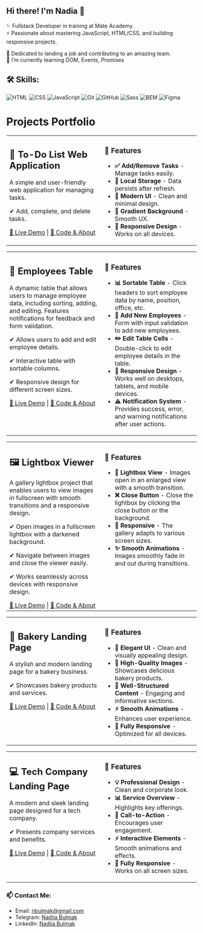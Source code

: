 ## Hi there! I'm Nadia 👋
✨ Fullstack Developer in training at Mate Academy.<br>
⚡ Passionate about mastering JavaScript, HTML/CSS, and building responsive projects.

🤩 Dedicated to landing a job and contributing to an amazing team.<br>
🌱 I’m currently learning DOM, Events, Promises

## 🛠️ Skills:

![HTML](https://img.shields.io/badge/HTML-Flexbox%2C%20Grid-orange?style=for-the-badge&logo=html5&logoColor=white)
![CSS](https://img.shields.io/badge/CSS-Adaptive%20Design%2C%20Animation%2C%20Transformation-blue?style=for-the-badge&logo=css3&logoColor=white)
![JavaScript](https://img.shields.io/badge/JavaScript-ES6%2B%2C%20DOM-yellow?style=for-the-badge&logo=javascript&logoColor=black)
![Git](https://img.shields.io/badge/Git-Version%20Control-red?style=for-the-badge&logo=git&logoColor=white)
![GitHub](https://img.shields.io/badge/GitHub-Repository-black?style=for-the-badge&logo=github&logoColor=white)
![Sass](https://img.shields.io/badge/Sass-CSS%20Preprocessor-pink?style=for-the-badge&logo=sass&logoColor=white)
![BEM](https://img.shields.io/badge/BEM-CSS%20Methodology-green?style=for-the-badge&logo=css3&logoColor=white)
![Figma](https://img.shields.io/badge/Figma-Design%20Tool-blueviolet?style=for-the-badge&logo=figma&logoColor=white)

# Projects Portfolio

<div align="left">
  <table width="80%">
    <tr>
      <td width="40%" valign="top">
        <h2>📌 To-Do List Web Application</h2>
        <p>A simple and user-friendly web application for managing tasks.</p>
        <p>✔ Add, complete, and delete tasks.</p>
        <a href="https://nadiiabulmak.github.io/js_to_do_list_new/" class="project-link">🔗 Live Demo</a> |
        <a href="https://github.com/NadiiaBulmak/js_to_do_list_new" class="project-link">📜 Code & About</a>
      </td>
      <td width="40%" valign="top">
        <h3>🚀 Features</h3>
        <ul>
          <li><strong>✅ Add/Remove Tasks</strong> - Manage tasks easily.</li>
          <li><strong>📝 Local Storage</strong> - Data persists after refresh.</li>
          <li><strong>🎨 Modern UI</strong> - Clean and minimal design.</li>
          <li><strong>🌈 Gradient Background</strong> - Smooth UX.</li>
          <li><strong>📱 Responsive Design</strong> - Works on all devices.</li>
        </ul>
      </td>
    </tr>
  </table>
</div>

<div align="left">
  <table width = "80%">
    <tr>
      <td width="40%" valign="top">
        <h2>👥 Employees Table</h2>
        <p>A dynamic table that allows users to manage employee data, including sorting, adding, and editing. Features notifications for feedback and form validation.</p>
        <p>✔ Allows users to add and edit employee details.</p>
        <p>✔ Interactive table with sortable columns.</p>
        <p>✔ Responsive design for different screen sizes.</p>
        <a href="https://yourgithubpage.com/employees-table" class="project-link">🔗 Live Demo</a> |
        <a href="https://github.com/yourusername/employees-table" class="project-link">📜 Code & About</a>
      </td>
      <td width="40%" valign="top">
        <h3>🚀 Features</h3>
        <ul>
          <li><strong>📊 Sortable Table</strong> - Click headers to sort employee data by name, position, office, etc.</li>
          <li><strong>📝 Add New Employees</strong> - Form with input validation to add new employees.</li>
          <li><strong>✏️ Edit Table Cells</strong> - Double-click to edit employee details in the table.</li>
          <li><strong>📱 Responsive Design</strong> - Works well on desktops, tablets, and mobile devices.</li>
          <li><strong>⚠️ Notification System</strong> - Provides success, error, and warning notifications after user actions.</li>
        </ul>
      </td>
    </tr>
  </table>
</div>

<div align="left">
  <table width="80%">
    <tr>
      <td width="40%" valign="top">
        <h2>🖼️ Lightbox Viewer</h2>
        <p>A gallery lightbox project that enables users to view images in fullscreen with smooth transitions and a responsive design.</p>
        <p>✔ Open images in a fullscreen lightbox with a darkened background.</p>
        <p>✔ Navigate between images and close the viewer easily.</p>
        <p>✔ Works seamlessly across devices with responsive design.</p>
        <a href="https://nadiiabulmak.github.io/js_build_a_lightbox_viewer/" class="project-link">🔗 Live Demo</a> |
        <a href="https://github.com/NadiiaBulmak/js_build_a_lightbox_viewer" class="project-link">📜 Code & About</a>
      </td>
      <td width="40%" valign="top">
        <h3>🚀 Features</h3>
        <ul>
          <li><strong>🔲 Lightbox View</strong> - Images open in an enlarged view with a smooth transition.</li>
          <li><strong>❌ Close Button</strong> - Close the lightbox by clicking the close button or the background.</li>
          <li><strong>📱 Responsive</strong> - The gallery adapts to various screen sizes.</li>
          <li><strong>✨ Smooth Animations</strong> - Images smoothly fade in and out during transitions.</li>
        </ul>
      </td>
    </tr>
  </table>
</div>

<div align="left">
  <table width="80%">
    <tr>
      <td width="40%" valign="top">
        <h2>🍞 Bakery Landing Page</h2>
        <p>A stylish and modern landing page for a bakery business.</p>
        <p>✔ Showcases bakery products and services.</p>
        <a href="https://nadiiabulmak.github.io/Bakery_landing_project/" class="project-link">🔗 Live Demo</a> |
        <a href="https://github.com/NadiiaBulmak/Bakery_landing_project" class="project-link">📜 Code & About</a>
      </td>
      <td width="40%" valign="top">
        <h3>🚀 Features</h3>
        <ul>
          <li><strong>🎨 Elegant UI</strong> - Clean and visually appealing design.</li>
          <li><strong>📸 High-Quality Images</strong> - Showcases delicious bakery products.</li>
          <li><strong>📝 Well-Structured Content</strong> - Engaging and informative sections.</li>
          <li><strong>⚡ Smooth Animations</strong> - Enhances user experience.</li>
          <li><strong>📱 Fully Responsive</strong> - Optimized for all devices.</li>
        </ul>
      </td>
    </tr>
  </table>
</div>

<div align="left">
  <table width="80%">
    <tr>
      <td width="40%" valign="top">
        <h2>💻 Tech Company Landing Page</h2>
        <p>A modern and sleek landing page designed for a tech company.</p>
        <p>✔ Presents company services and benefits.</p>
        <a href="https://nadiiabulmak.github.io/Landing_for_Tech_Company/" class="project-link">🔗 Live Demo</a> |
        <a href="https://github.com/NadiiaBulmak/Landing_for_Tech_Company" class="project-link">📜 Code & About</a>
      </td>
      <td width="40%" valign="top">
        <h3>🚀 Features</h3>
        <ul>
          <li><strong>💡 Professional Design</strong> - Clean and corporate look.</li>
          <li><strong>📊 Service Overview</strong> - Highlights key offerings.</li>
          <li><strong>🎯 Call-to-Action</strong> - Encourages user engagement.</li>
          <li><strong>⚡ Interactive Elements</strong> - Smooth animations and effects.</li>
          <li><strong>📱 Fully Responsive</strong> - Works on all screen sizes.</li>
        </ul>
      </td>
    </tr>
  </table>
</div>


  
### 📫 Contact Me:
- Email: nbulmak@gmail.com 
- Telegram: [Nadiia Bulmak](https://t.me/bulmak_nadiia)  
- LinkedIn: [Nadiia Bulmak](www.linkedin.com/in/nadiiabulmak)

<!--
**NadiiaBulmak/NadiiaBulmak** is a ✨ _special_ ✨ repository because its `README.md` (this file) appears on your GitHub profile.

Here are some ideas to get you started:

- 🔭 I’m currently working on ...
- 🌱 I’m currently learning ...
- 👯 I’m looking to collaborate on ...
- 🤔 I’m looking for help with ...
- 💬 Ask me about ...
- 📫 How to reach me: ...
- 😄 Pronouns: ...
- ⚡ Fun fact: ...
-->
